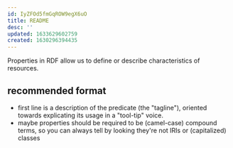 ```yaml
---
id: IyZFOd5fmGqROW9egX6uO
title: README
desc: ''
updated: 1633629602759
created: 1630296394435
---
```


Properties in RDF allow us to define or describe characteristics of resources.


## recommended format

- first line is a description of the predicate (the "tagline"), oriented towards explicating its usage in a "tool-tip" voice.
- maybe properties should be required to be (camel-case) compound terms, so you can always tell by looking they're not IRIs or (capitalized) classes

